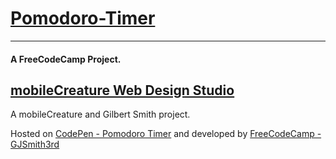 # [Pomodoro-Timer](http://codepen.io/GJSmith3rd/full/YyxKzQ)
--------------------------------
#### A FreeCodeCamp Project.

[mobileCreature Web Design Studio](http://mobilecreature.github.io/)
--------------------------------
A mobileCreature and Gilbert Smith project.

Hosted on [CodePen - Pomodoro Timer](http://codepen.io/GJSmith3rd/full/YyxKzQ) and developed by [FreeCodeCamp - GJSmith3rd](http://freecodecamp.com/gjsmith3rd)